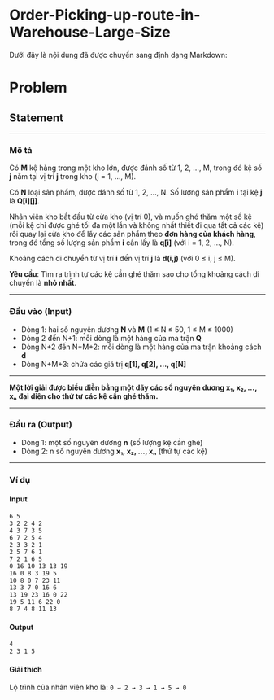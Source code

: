 # Order-Picking-up-route-in-Warehouse-Large-Size
Dưới đây là nội dung đã được chuyển sang định dạng Markdown:

# Problem

## Statement

---

### **Mô tả**

Có **M** kệ hàng trong một kho lớn, được đánh số từ 1, 2, …, M, trong đó kệ số **j** nằm tại vị trí **j** trong kho (j = 1, …, M).

Có **N** loại sản phẩm, được đánh số từ 1, 2, …, N. Số lượng sản phẩm **i** tại kệ **j** là **Q[i][j]**.

Nhân viên kho bắt đầu từ cửa kho (vị trí 0), và muốn ghé thăm một số kệ (mỗi kệ chỉ được ghé tối đa một lần và không nhất thiết đi qua tất cả các kệ) rồi quay lại cửa kho để lấy các sản phẩm theo **đơn hàng của khách hàng**, trong đó tổng số lượng sản phẩm **i** cần lấy là **q[i]** (với i = 1, 2, …, N).

Khoảng cách di chuyển từ vị trí **i** đến vị trí **j** là **d(i,j)** (với 0 ≤ i, j ≤ M).

**Yêu cầu**: Tìm ra trình tự các kệ cần ghé thăm sao cho tổng khoảng cách di chuyển là **nhỏ nhất**.

---

### **Đầu vào (Input)**

- Dòng 1: hai số nguyên dương **N** và **M** (1 ≤ N ≤ 50, 1 ≤ M ≤ 1000)  
- Dòng 2 đến N+1: mỗi dòng là một hàng của ma trận **Q**  
- Dòng N+2 đến N+M+2: mỗi dòng là một hàng của ma trận khoảng cách **d**  
- Dòng N+M+3: chứa các giá trị **q[1], q[2], …, q[N]**

---

**Một lời giải được biểu diễn bằng một dãy các số nguyên dương x₁, x₂, …, xₙ đại diện cho thứ tự các kệ cần ghé thăm.**

---

### **Đầu ra (Output)**

- Dòng 1: một số nguyên dương **n** (số lượng kệ cần ghé)  
- Dòng 2: n số nguyên dương **x₁, x₂, …, xₙ** (thứ tự các kệ)

---

### **Ví dụ**

#### **Input**
```
6 5
3 2 2 4 2
4 3 7 3 5
6 7 2 5 4
2 3 3 2 1
2 5 7 6 1
7 2 1 6 5
0 16 10 13 13 19
16 0 8 3 19 5
10 8 0 7 23 11
13 3 7 0 16 6
13 19 23 16 0 22
19 5 11 6 22 0
8 7 4 8 11 13
```
#### **Output**
```
4
2 3 1 5
```
#### **Giải thích**  
Lộ trình của nhân viên kho là: ```0 → 2 → 3 → 1 → 5 → 0```
